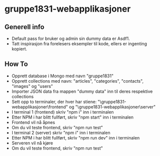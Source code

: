 # gruppe1831-webapplikasjoner
## Generell info
* Default pass for bruker og admin sin dummy data er Asdf1.
* Tatt inspirasjon fra forelesers eksempler til kode, ellers er ingenting kopiert.
## How To
* Opprett database i Mongo med navn "gruppe1831"
 * Opprett collections med navn: "articles", "categories", "contacts", "images" og "users"
  * Importer JSON data fra mappen "dummy data" inn til deres respektive collections
* Sett opp to terminaler, der hver har stiene: "\gruppe1831-webapplikasjoner\frontend" og "\gruppe1831-webapplikasjoner\server"
 * I terminal 1 (frontend) skriv "npm i" inn i terminalen
  * Etter NPM i har blitt fullført, skriv "npm start" inn i terminalen
   * Frontend vil nå åpnes
  * Om du vil teste frontend, skriv "npm run test"
 * I terminal 2 (server) skriv "npm i" inn i terminalen
  * Etter NPM i har blitt fullført, skriv "npm run dev" inn i terminalen
   * Serveren vil nå kjøre
  * Om du vil teste frontend, skriv "npm run test"
